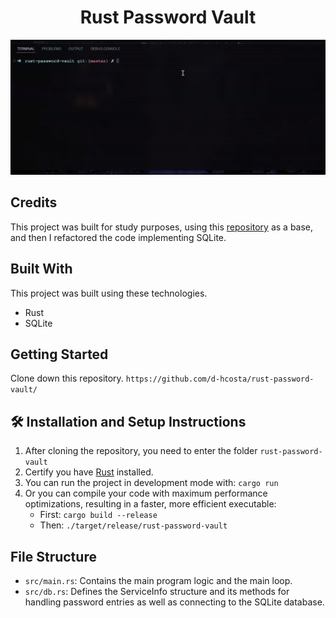 <h1 align="center">Rust Password Vault</h1>

<div align="center">
   
   ![](https://github.com/d-hcosta/rust-password-vault/blob/master/static/gif-example.gif)
   
</div>

## Credits

This project was built for study purposes, using this <a href="https://github.com/AkhilSharma90/rust-password-vault" target="_blank">repository</a> as a base, and then I refactored the code implementing SQLite.

## Built With

This project was built using these technologies.

- Rust
- SQLite

## Getting Started

Clone down this repository. `https://github.com/d-hcosta/rust-password-vault/` 

## 🛠 Installation and Setup Instructions

1. After cloning the repository, you need to enter the folder `rust-password-vault`
2. Certify you have <a href="https://www.rust-lang.org/tools/install" target="_blank">Rust</a> installed.
3. You can run the project in development mode with: `cargo run`
4. Or you can compile your code with maximum performance optimizations, resulting in a faster, more efficient executable:
   - First: `cargo build --release`
   - Then: `./target/release/rust-password-vault`


## File Structure

- `src/main.rs`: Contains the main program logic and the main loop.
- `src/db.rs`: Defines the ServiceInfo structure and its methods for handling password entries as well as connecting to the SQLite database.
